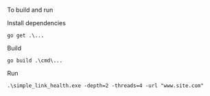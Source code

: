 To build and run

Install dependencies
```
go get .\...
```

Build
```
go build .\cmd\...
```

Run
```
.\simple_link_health.exe -depth=2 -threads=4 -url "www.site.com"
```